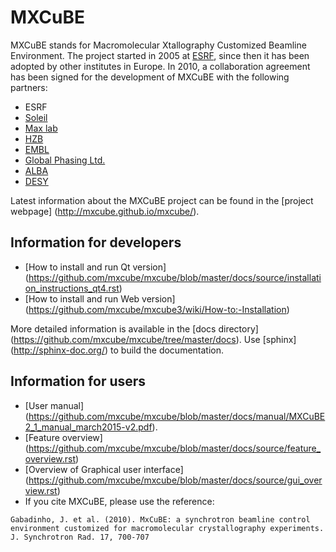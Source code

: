 # MXCuBE

MXCuBE stands for Macromolecular Xtallography Customized Beamline Environment.
The project started in 2005 at [ESRF](http://www.esrf.eu), since then it has
been adopted by other institutes in Europe. In 2010, a collaboration
agreement has been signed for the development of MXCuBE with the following
partners:
* ESRF
* [Soleil](http://www.synchrotron-soleil.fr/)
* [Max lab](https://www.maxlab.lu.se/)
* [HZB](http://www.helmholtz-berlin.de/)
* [EMBL](http://www.embl.org/)
* [Global Phasing Ltd.](http://www.globalphasing.com/)
* [ALBA](https://www.cells.es/en/)
* [DESY](https://www.desy.de/)

Latest information about the MXCuBE project can be found in the
[project webpage] (http://mxcube.github.io/mxcube/).

## Information for developers

* [How to install and run Qt version] (https://github.com/mxcube/mxcube/blob/master/docs/source/installation_instructions_qt4.rst)
* [How to install and run Web version] (https://github.com/mxcube/mxcube3/wiki/How-to:-Installation)

More detailed information is available in the [docs directory] 
(https://github.com/mxcube/mxcube/tree/master/docs). Use [sphinx] (http://sphinx-doc.org/) to build the documentation.

## Information for users

* [User manual] (https://github.com/mxcube/mxcube/blob/master/docs/manual/MXCuBE2_1_manual_march2015-v2.pdf).
* [Feature overview] (https://github.com/mxcube/mxcube/blob/master/docs/source/feature_overview.rst)
* [Overview of Graphical user interface] (https://github.com/mxcube/mxcube/blob/master/docs/source/gui_overview.rst)
* If you cite MXCuBE, please use the reference:

```
Gabadinho, J. et al. (2010). MxCuBE: a synchrotron beamline control environment customized for macromolecular crystallography experiments. J. Synchrotron Rad. 17, 700-707
```
